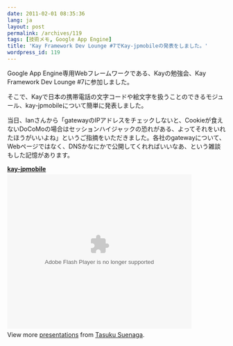 ```yaml
---
date: 2011-02-01 08:35:36
lang: ja
layout: post
permalink: /archives/119
tags: [技術メモ, Google App Engine]
title: 'Kay Framework Dev Lounge #7でKay-jpmobileの発表をしました。'
wordpress_id: 119
---
```

Google App Engine専用Webフレームワークである、Kayの勉強会、Kay Framework Dev Lounge #7に参加しました。

そこで、Kayで日本の携帯電話の文字コードや絵文字を扱うことのできるモジュール、kay-jpmobileについて簡単に発表しました。

<a id="more"></a><a id="more-119"></a>

当日、Ianさんから「gatewayのIPアドレスをチェックしないと、Cookieが食えないDoCoMoの場合はセッションハイジャックの恐れがある、よってそれをいれたほうがいいよね」というご指摘をいただきました。各社のgatewayについて、Webページではなく、DNSかなにかで公開してくれればいいなあ、という雑談もした記憶があります。
<div id="__ss_6771805" style="width: 425px;"><strong style="display: block; margin: 12px 0 4px;"><a title="kay-jpmobile" href="http://www.slideshare.net/TasukuSuenaga/kayjpmobile">kay-jpmobile</a></strong><object id="__sse6771805" width="425" height="355"><param name="movie" value="http://static.slidesharecdn.com/swf/ssplayer2.swf?doc=kay-jpmobile-110201020935-phpapp02&amp;stripped_title=kayjpmobile&amp;userName=TasukuSuenaga" /><param name="allowFullScreen" value="true" /><param name="allowScriptAccess" value="always" /><embed type="application/x-shockwave-flash" width="425" height="355" src="http://static.slidesharecdn.com/swf/ssplayer2.swf?doc=kay-jpmobile-110201020935-phpapp02&amp;stripped_title=kayjpmobile&amp;userName=TasukuSuenaga" allowfullscreen="true" allowscriptaccess="always" name="__sse6771805"></embed></object>
<div style="padding: 5px 0 12px;">View more <a href="http://www.slideshare.net/">presentations</a> from <a href="http://www.slideshare.net/TasukuSuenaga">Tasuku Suenaga</a>.</div>
</div>
<script src="http://b.scorecardresearch.com/beacon.js?c1=7&amp;c2=7400849&amp;c3=1&amp;c4=&amp;c5=&amp;c6="></script>
